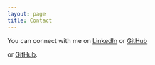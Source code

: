 ```yaml
---
layout: page
title: Contact
---
```



You can connect with me on <a href="{https://www.linkedin.com/in/sokratis-papadopoulos/" target="_blank">LinkedIn</a> or <a href="{https://github.com/spapadopoulos" target="_blank">GitHub</a>


or [GitHub](https://github.com/spapadopoulos).


<!---
If you are having any problems, any questions or suggestions, feel free to [tweet at me](https://twitter.com/intent/tweet?text=%40paululele), or [file a GitHub issue](https://github.com/lenpaul/lagrange/issues/new)


<a href="{{ site.url }}/assets/img/dummy.pdf" target="_blank">here</a>


-->
